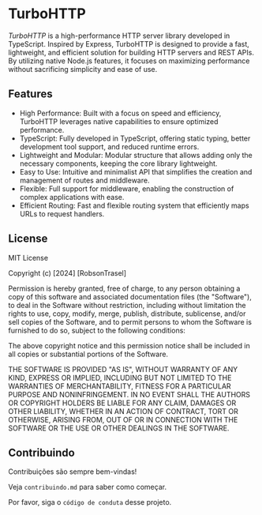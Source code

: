 
# TurboHTTP

*TurboHTTP* is a high-performance HTTP server library developed in TypeScript. Inspired by Express, TurboHTTP is designed to provide a fast, lightweight, and efficient solution for building HTTP servers and REST APIs. By utilizing native Node.js features, it focuses on maximizing performance without sacrificing simplicity and ease of use.

## Features
- High Performance: Built with a focus on speed and efficiency, TurboHTTP leverages native capabilities to ensure optimized performance.
- TypeScript: Fully developed in TypeScript, offering static typing, better development tool support, and reduced runtime errors.
- Lightweight and Modular: Modular structure that allows adding only the necessary components, keeping the core library lightweight.
- Easy to Use: Intuitive and minimalist API that simplifies the creation and management of routes and middleware.
- Flexible: Full support for middleware, enabling the construction of complex applications with ease.
- Efficient Routing: Fast and flexible routing system that efficiently maps URLs to request handlers.
## License

MIT License

Copyright (c) [2024] [RobsonTrasel]

Permission is hereby granted, free of charge, to any person obtaining a copy
of this software and associated documentation files (the "Software"), to deal
in the Software without restriction, including without limitation the rights
to use, copy, modify, merge, publish, distribute, sublicense, and/or sell
copies of the Software, and to permit persons to whom the Software is
furnished to do so, subject to the following conditions:

The above copyright notice and this permission notice shall be included in all
copies or substantial portions of the Software.

THE SOFTWARE IS PROVIDED "AS IS", WITHOUT WARRANTY OF ANY KIND, EXPRESS OR
IMPLIED, INCLUDING BUT NOT LIMITED TO THE WARRANTIES OF MERCHANTABILITY,
FITNESS FOR A PARTICULAR PURPOSE AND NONINFRINGEMENT. IN NO EVENT SHALL THE
AUTHORS OR COPYRIGHT HOLDERS BE LIABLE FOR ANY CLAIM, DAMAGES OR OTHER
LIABILITY, WHETHER IN AN ACTION OF CONTRACT, TORT OR OTHERWISE, ARISING FROM,
OUT OF OR IN CONNECTION WITH THE SOFTWARE OR THE USE OR OTHER DEALINGS IN THE
SOFTWARE.


## Contribuindo

Contribuições são sempre bem-vindas!

Veja `contribuindo.md` para saber como começar.

Por favor, siga o `código de conduta` desse projeto.

